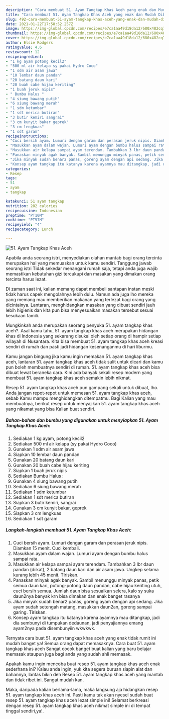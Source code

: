 ```yaml
---
description: "Cara membuat 51. Ayam Tangkap Khas Aceh yang enak dan Mudah Dibuat"
title: "Cara membuat 51. Ayam Tangkap Khas Aceh yang enak dan Mudah Dibuat"
slug: 492-cara-membuat-51-ayam-tangkap-khas-aceh-yang-enak-dan-mudah-dibuat
date: 2021-01-22T17:58:52.257Z
image: https://img-global.cpcdn.com/recipes/e7ca1aa49d18da12/680x482cq70/51-ayam-tangkap-khas-aceh-foto-resep-utama.jpg
thumbnail: https://img-global.cpcdn.com/recipes/e7ca1aa49d18da12/680x482cq70/51-ayam-tangkap-khas-aceh-foto-resep-utama.jpg
cover: https://img-global.cpcdn.com/recipes/e7ca1aa49d18da12/680x482cq70/51-ayam-tangkap-khas-aceh-foto-resep-utama.jpg
author: Elsie Rodgers
ratingvalue: 4.6
reviewcount: 12
recipeingredient:
- "1 kg ayam potong kecil2"
- "500 ml air kelapa sy pakai Hydro Coco"
- "1 sdm air asam jawa"
- "10 lembar daun pandan"
- "20 batang daun kari"
- "20 buah cabe hijau keriting"
- "1 buah jeruk nipis"
- " Bumbu Halus "
- "4 siung bawang putih"
- "6 siung bawang merah"
- "1 sdm ketumbar"
- "1 sdt merica butiran"
- "3 butir kemiri sangrai"
- "3 cm kunyit bakar geprek"
- "3 cm lengkuas"
- "1 sdt garam"
recipeinstructions:
- "Cuci bersih ayam. Lumuri dengan garam dan perasan jeruk nipis. Diamkan 15 menit. Cuci kembali."
- "Masukkan ayam dalam wajan. Lumuri ayam dengan bumbu halus sampai rata."
- "Masukkan air kelapa sampai ayam terendam. Tambahkan 3 lbr daun pandan (diikat), 2 batang daun kari dan air asam jawa. Ungkep selama kurang lebih 45 menit. Tiriskan."
- "Panaskan minyak agak banyak. Sambil menunggu minyak panas, petik semua daun kari, potong-potong daun pandan, cabe hijau keriting utuh, cuci bersih semua. Jumlah daun bisa sesuaikan selera, kalo sy suka daun2nya banyak krn bisa dimakan dan enak banget rasanya"
- "Jika minyak sudah benar2 panas, goreng ayam dengan api sedang. Jika ayam sudah setengah matang, masukkan daun2an, goreng sampai garing. Tiriskan."
- "Konsep ayam tangkap itu katanya karena ayamnya mau ditangkap, jadi dia sembunyi di tumpukan dedaunan, jadi penyajiannya emang ayam2nya pada disembunyiin wkwkwk."
categories:
- Resep
tags:
- 51
- ayam
- tangkap

katakunci: 51 ayam tangkap 
nutrition: 282 calories
recipecuisine: Indonesian
preptime: "PT10M"
cooktime: "PT57M"
recipeyield: "4"
recipecategory: Lunch

---
```



![51. Ayam Tangkap Khas Aceh](https://img-global.cpcdn.com/recipes/e7ca1aa49d18da12/680x482cq70/51-ayam-tangkap-khas-aceh-foto-resep-utama.jpg)

Apabila anda seorang istri, menyediakan olahan mantab bagi orang tercinta merupakan hal yang memuaskan untuk kamu sendiri. Tanggung jawab seorang istri Tidak sekedar menangani rumah saja, tetapi anda juga wajib memastikan kebutuhan gizi tercukupi dan masakan yang dimakan orang tercinta harus lezat.

Di zaman  saat ini, kalian memang dapat membeli santapan instan meski tidak harus capek mengolahnya lebih dulu. Namun ada juga lho mereka yang memang mau memberikan makanan yang terlezat bagi orang yang dicintainya. Lantaran, menghidangkan masakan yang dibuat sendiri jauh lebih higienis dan kita pun bisa menyesuaikan masakan tersebut sesuai kesukaan famili. 



Mungkinkah anda merupakan seorang penyuka 51. ayam tangkap khas aceh?. Asal kamu tahu, 51. ayam tangkap khas aceh merupakan hidangan khas di Indonesia yang sekarang disukai oleh setiap orang di hampir setiap wilayah di Nusantara. Kita bisa membuat 51. ayam tangkap khas aceh kreasi sendiri di rumah dan pasti jadi hidangan kesenanganmu di hari liburmu.

Kamu jangan bingung jika kamu ingin memakan 51. ayam tangkap khas aceh, lantaran 51. ayam tangkap khas aceh tidak sulit untuk dicari dan kamu pun boleh membuatnya sendiri di rumah. 51. ayam tangkap khas aceh bisa dibuat lewat beraneka cara. Kini ada banyak sekali resep modern yang membuat 51. ayam tangkap khas aceh semakin lebih nikmat.

Resep 51. ayam tangkap khas aceh pun gampang sekali untuk dibuat, lho. Anda jangan repot-repot untuk memesan 51. ayam tangkap khas aceh, sebab Kamu mampu menghidangkan ditempatmu. Bagi Kalian yang mau membuatnya, berikut resep untuk menyajikan 51. ayam tangkap khas aceh yang nikamat yang bisa Kalian buat sendiri.

<!--inarticleads1-->

##### Bahan-bahan dan bumbu yang digunakan untuk menyiapkan 51. Ayam Tangkap Khas Aceh:

1. Sediakan 1 kg ayam, potong kecil2
1. Sediakan 500 ml air kelapa (sy pakai Hydro Coco)
1. Gunakan 1 sdm air asam jawa
1. Siapkan 10 lembar daun pandan
1. Gunakan 20 batang daun kari
1. Gunakan 20 buah cabe hijau keriting
1. Siapkan 1 buah jeruk nipis
1. Sediakan  Bumbu Halus :
1. Gunakan 4 siung bawang putih
1. Sediakan 6 siung bawang merah
1. Sediakan 1 sdm ketumbar
1. Sediakan 1 sdt merica butiran
1. Siapkan 3 butir kemiri, sangrai
1. Gunakan 3 cm kunyit bakar, geprek
1. Siapkan 3 cm lengkuas
1. Sediakan 1 sdt garam




<!--inarticleads2-->

##### Langkah-langkah membuat 51. Ayam Tangkap Khas Aceh:

1. Cuci bersih ayam. Lumuri dengan garam dan perasan jeruk nipis. Diamkan 15 menit. Cuci kembali.
1. Masukkan ayam dalam wajan. Lumuri ayam dengan bumbu halus sampai rata.
1. Masukkan air kelapa sampai ayam terendam. Tambahkan 3 lbr daun pandan (diikat), 2 batang daun kari dan air asam jawa. Ungkep selama kurang lebih 45 menit. Tiriskan.
1. Panaskan minyak agak banyak. Sambil menunggu minyak panas, petik semua daun kari, potong-potong daun pandan, cabe hijau keriting utuh, cuci bersih semua. Jumlah daun bisa sesuaikan selera, kalo sy suka daun2nya banyak krn bisa dimakan dan enak banget rasanya
1. Jika minyak sudah benar2 panas, goreng ayam dengan api sedang. Jika ayam sudah setengah matang, masukkan daun2an, goreng sampai garing. Tiriskan.
1. Konsep ayam tangkap itu katanya karena ayamnya mau ditangkap, jadi dia sembunyi di tumpukan dedaunan, jadi penyajiannya emang ayam2nya pada disembunyiin wkwkwk.




Ternyata cara buat 51. ayam tangkap khas aceh yang enak tidak rumit ini mudah banget ya! Semua orang dapat memasaknya. Cara buat 51. ayam tangkap khas aceh Sangat cocok banget buat kalian yang baru belajar memasak ataupun juga bagi anda yang sudah ahli memasak.

Apakah kamu ingin mencoba buat resep 51. ayam tangkap khas aceh enak sederhana ini? Kalau anda ingin, yuk kita segera buruan siapin alat dan bahannya, lantas bikin deh Resep 51. ayam tangkap khas aceh yang mantab dan tidak ribet ini. Sangat mudah kan. 

Maka, daripada kalian berlama-lama, maka langsung aja hidangkan resep 51. ayam tangkap khas aceh ini. Pasti kamu tak akan nyesel sudah buat resep 51. ayam tangkap khas aceh lezat simple ini! Selamat berkreasi dengan resep 51. ayam tangkap khas aceh nikmat simple ini di tempat tinggal sendiri,ya!.

